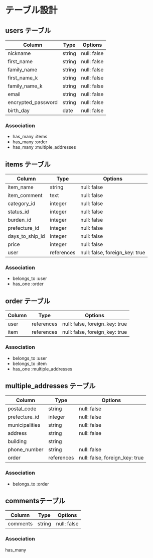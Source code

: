 # テーブル設計

## users テーブル

| Column             | Type   | Options     |
| ------------------ | ------ | ----------- |
| nickname           | string | null: false |
| first_name         | string | null: false |
| family_name        | string | null: false |
| first_name_k       | string | null: false |
| family_name_k      | string | null: false |
| email              | string | null: false |
| encrypted_password | string | null: false |
| birth_day          | date   | null: false |

### Association
- has_many :items
- has_many :order
- has_many :multiple_addresses

## items テーブル

| Column          | Type        | Options                        |
| --------------- | ----------- | ------------------------------ |
| item_name       | string      | null: false                    |
| item_comment    | text        | null: false                    |
| category_id     | integer     | null: false                    |
| status_id       | integer     | null: false                    |
| burden_id       | integer     | null: false                    |
| prefecture_id   | integer      | null: false                    |
| days_to_ship_id | integer     | null: false                    |
| price           | integer     | null: false                    |
| user            | references  | null: false, foreign_key: true |

### Association
- belongs_to :user
- has_one :order

## order テーブル

| Column            | Type       | Options                        |
| ----------------- | ---------- | ------------------------------ |
| user              | references | null: false, foreign_key: true |
| item              | references | null: false, foreign_key: true |

### Association
- belongs_to :user
- belongs_to :item
- has_one :multiple_addresses

## multiple_addresses テーブル

| Column         | Type       | Options                        |
| -------------- | ---------- | ------------------------------ |
| postal_code    | string     | null: false                    |
| prefecture_id  | integer    | null: false                    |
| municipalities | string     | null: false                    |
| address        | string     | null: false                    |
| building       | string     |                                |
| phone_number   | string     | null: false                    |
| order          | references | null: false, foreign_key: true |

### Association
- belongs_to :order

## commentsテーブル

| Column       | Type      | Options     |
|------------- | --------- | ----------- |
| comments     | string    | null: false |

### Association
has_many 


